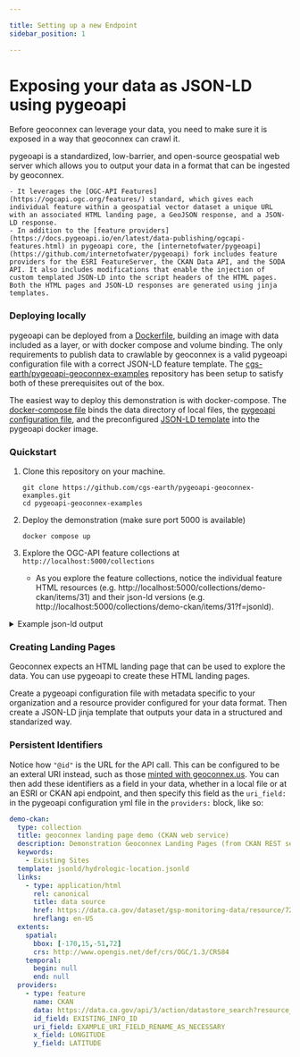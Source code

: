 ```yaml
---

title: Setting up a new Endpoint
sidebar_position: 1

---
```


# Exposing your data as JSON-LD using pygeoapi

Before geoconnex can leverage your data, you need to make sure it is exposed in a way that geoconnex can crawl it. 

pygeoapi is a standardized, low-barrier, and open-source geospatial web server which allows you to output your data in a format that can be ingested by geoconnex.

    - It leverages the [OGC-API Features](https://ogcapi.ogc.org/features/) standard, which gives each individual feature within a geospatial vector dataset a unique URL with an associated HTML landing page, a GeoJSON response, and a JSON-LD response. 
    - In addition to the [feature providers](https://docs.pygeoapi.io/en/latest/data-publishing/ogcapi-features.html) in pygeoapi core, the [internetofwater/pygeoapi](https://github.com/internetofwater/pygeoapi) fork includes feature providers for the ESRI FeatureServer, the CKAN Data API, and the SODA API. It also includes modifications that enable the injection of custom templated JSON-LD into the script headers of the HTML pages. Both the HTML pages and JSON-LD responses are generated using jinja templates.

<!-- This demonstration uses [Docker](https://www.docker.com/) to deploy pygeoapi with landing pages generated for data from the following sources:

1.  **CSV Provider:** A (local or periodically downloaded) csv file with latitude and longitude
2.  **GeoJSON Provider:** A (local or periodically downloaded) geojson file
3.  **SQLiteGPKG Provider:** A (local or periodically downloaded) geopackage file
4.  **ESRI Provider:** An ESRI FeatureServer or MapServer endpoint
5.  **CKAN Provider:** A CKAN Data API endpoint

### Example data

For our example data, we are using the California Department of Water Resources (DWR) Groundwater Sustainability Plan (GSP) Monitoring [dataset](https://data.ca.gov/dataset/gsp-monitoring-data), and in particular, its "Existing Sites" feature collection.

-   [CSV file](https://github.com/cgs-earth/pygeoapi-geoconnex-examples/blob/main/data/data.csv)
-   [GeoJSON file](https://github.com/cgs-earth/pygeoapi-geoconnex-examples/blob/main/data/data.geojson)
-   [Geopackage file](https://github.com/cgs-earth/pygeoapi-geoconnex-examples/blob/main/data/data.gpkg)
-   [ESRI feature service](https://services.arcgis.com/aa38u6OgfNoCkTJ6/ArcGIS/rest/services/GSP_Monitoring_Data/FeatureServer/0)
-   [CKAN API endpoint](https://data.ca.gov/api/3/action/datastore_search?resource_id=72612518-e45b-4900-9cab-72b8de09c57d) -->

### Deploying locally

pygeoapi can be deployed from a [Dockerfile](https://www.docker.com/), building an image with data included as a layer, or with docker compose and volume binding. The only requirements to publish data to crawlable by geoconnex is a valid pygeoapi configuration file with a correct JSON-LD feature template. The [cgs-earth/pygeoapi-geoconnex-examples](https://github.com/cgs-earth/pygeoapi-geoconnex-examples.git) repository has been setup to satisfy both of these prerequisites out of the box.

The easiest way to deploy this demonstration is with docker-compose. The [docker-compose file](https://github.com/cgs-earth/pygeoapi-geoconnex-examples/blob/main/docker-compose.yml) binds the data directory of local files, the [pygeoapi configuration file](https://github.com/cgs-earth/pygeoapi-geoconnex-examples/blob/main/pygeoapi.config.yml), and the preconfigured [JSON-LD template](https://github.com/cgs-earth/pygeoapi-geoconnex-examples/blob/main/jsonld/hydrologic-location.jsonld) into the pygeoapi docker image.

### Quickstart

1.  Clone this repository on your machine.

    ```
    git clone https://github.com/cgs-earth/pygeoapi-geoconnex-examples.git
    cd pygeoapi-geoconnex-examples
    ```

2.  Deploy the demonstration (make sure port 5000 is available)

    ```
    docker compose up
    ```

3.  Explore the OGC-API feature collections at `http://localhost:5000/collections`
    - As you explore the feature collections, notice the individual feature HTML resources (e.g. http://localhost:5000/collections/demo-ckan/items/31) and their json-ld versions (e.g. http://localhost:5000/collections/demo-ckan/items/31?f=jsonld).

<details>
<summary> Example json-ld output </summary> 
```json
{
    "@context": [
        {
            "schema": "https://schema.org/",
            "skos": "http://www.w3.org/2004/02/skos/core#",
            "hyf": "https://www.opengis.net/def/schema/hy_features/hyf/",
            "name": "schema:name",
            "gsp": "http://www.opengis.net/ont/geosparql#",
            "sameAs": "schema:sameAs",
            "related": "skos:related",
            "description": "schema:description",
            "image": {
                "@id": "schema:image",
                "@type": "@id"
            }
        }
    ],
    "@id": "http://localhost:5000/collections/demo-ckan/items/31",
    "@type": [
        "https://www.opengis.net/def/schema/hy_features/hyf/HY_HydrometricFeature",
        "https://www.opengis.net/def/schema/hy_features/hyf/HY_HydroLocation"
    ],
    "name": "DWR at Gravelly Ford Canal",
    "description": "Surveying/Benchmark Sites at DWR at Gravelly Ford Canal",
    "schema:provider": "SJRRP",
    "hyf:HY_HydroLocationType": "hydrometricStation",
    "sosa:isFeatureOfInterestOf": {
        "schema:url": "http://www.restoresjr.net/science/subsidence-monitoring/",
        "@type": "sosa:ObservationCollection",
        "schema:format": [
            "application/json"
        ]
    },
    "schema:geoWithin": "https://geoconnex.us/ref/states/06",
    "geo": {
        "@type": "schema:GeoCoordinates",
        "schema:longitude": -120.169,
        "schema:latitude": 36.8078
    },
    "gsp:hasGeometry": {
        "@type": "http://www.opengis.net/ont/sf#Point",
        "gsp:asWKT": {
            "@type": "http://www.opengis.net/ont/geosparql#wktLiteral",
            "@value": "POINT (-120.169 36.8078)"
        }
    }
}
```

</details>

    

### Creating Landing Pages

Geoconnex expects an HTML landing page that can be used to explore the data. You can use pygeoapi to create these HTML landing pages.

Create a pygeoapi configuration file with metadata specific to your organization and a resource provider configured for your data format. Then create a JSON-LD jinja template that outputs your data in a structured and standarized way. 

### Persistent Identifiers




Notice how `"@id"` is the URL for the API call. This can be configured to be an exteral URI instead, such as those [minted with geoconnex.us](../../step-3/minting.md). You can then add these identifiers as a field in your data, whether in a local file or at an ESRI or CKAN api endpoint, and then specify this field as the `uri_field:` in the pygeoapi configuration yml file in the `providers:` block, like so:

```yaml
demo-ckan:
  type: collection
  title: geoconnex landing page demo (CKAN web service)
  description: Demonstration Geoconnex Landing Pages (from CKAN REST service source)
  keywords:
    - Existing Sites
  template: jsonld/hydrologic-location.jsonld
  links:
    - type: application/html
      rel: canonical
      title: data source
      href: https://data.ca.gov/dataset/gsp-monitoring-data/resource/72612518-e45b-4900-9cab-72b8de09c57d
      hreflang: en-US
  extents:
    spatial:
      bbox: [-170,15,-51,72]
      crs: http://www.opengis.net/def/crs/OGC/1.3/CRS84
    temporal:
      begin: null
      end: null
  providers:
    - type: feature
      name: CKAN
      data: https://data.ca.gov/api/3/action/datastore_search?resource_id=72612518-e45b-4900-9cab-72b8de09c57d
      id_field: EXISTING_INFO_ID
      uri_field: EXAMPLE_URI_FIELD_RENAME_AS_NECESSARY
      x_field: LONGITUDE
      y_field: LATITUDE
```
